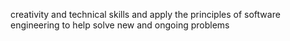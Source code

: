 creativity and technical skills and apply the principles of software engineering to help solve new and ongoing problems
